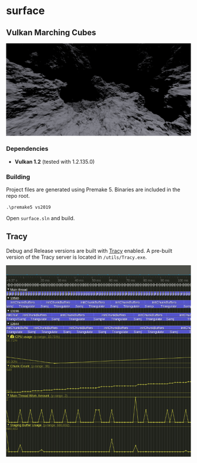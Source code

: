 # surface

## Vulkan Marching Cubes

![screenshot](https://raw.githubusercontent.com/avennstrom/surface/master/screenshot.png)

### Dependencies

* **Vulkan 1.2** (tested with 1.2.135.0)

### Building

Project files are generated using Premake 5. Binaries are included in the repo root.

```
.\premake5 vs2019
```

Open `surface.sln` and build.

## Tracy

Debug and Release versions are built with [Tracy](https://github.com/wolfpld/tracy) enabled. A pre-built version of the Tracy server is located in `/utils/Tracy.exe`. 

![tracy screenshot](https://raw.githubusercontent.com/avennstrom/surface/master/tracy.png)
